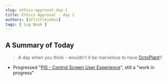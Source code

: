 ```yaml
---
slug: ethics-approval-day-1
title: Ethics Approval - day 1
authors: [aflittlejohns]
tags: [ Log Book ]
---
```


## A Summary of Today

> A day when you think - wouldn't it be marvelous to have [OctoPlant](https://amdt.com/en/octoplant)!!

- Progressed "[PIS - Control Screen User Experience](/ProjectUni/research/participate-information-sheet)", still a "work in progress"